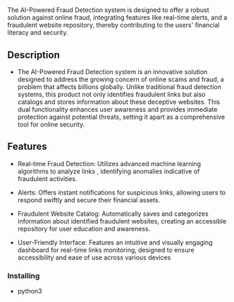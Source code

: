 # <the AI-Powered Fraud Detection system>

The AI-Powered Fraud Detection system is designed to offer a robust solution against online fraud, integrating features like real-time alerts, and a fraudulent website repository, thereby contributing to the users' financial literacy and security.

## Description

- The AI-Powered Fraud Detection system is an innovative solution designed to address the growing concern of online scams and fraud, a problem that affects billions globally. Unlike traditional fraud detection systems, this product not only identifies fraudulent links but also catalogs and stores information about these deceptive websites. This dual functionality enhances user awareness and provides immediate protection against potential threats, setting it apart as a comprehensive tool for online security.

## Features

-	Real-time Fraud Detection: Utilizes advanced machine learning algorithms to analyze links , identifying anomalies indicative of fraudulent activities. 

-	Alerts: Offers instant notifications for suspicious links, allowing users to respond swiftly and secure their financial assets. 

-	Fraudulent Website Catalog: Automatically saves and categorizes information about identified fraudulent websites, creating an accessible repository for user education and awareness.

-	 User-Friendly Interface: Features an intuitive and visually engaging dashboard for real-time links monitoring, designed to ensure accessibility and ease of use across various devices

### Installing

- python3
  



